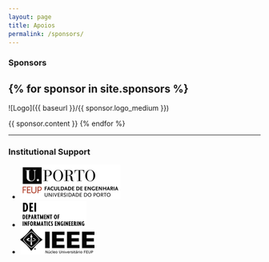 ```yaml
---
layout: page
title: Apoios
permalink: /sponsors/
---
```


### Sponsors

{% for sponsor in site.sponsors %}
  -----
  ![Logo]({{ baseurl }}/{{ sponsor.logo_medium }})

  {{ sponsor.content }}
{% endfor %}

-----

### Institutional Support

* ![FEUP Logo](/assets/feup_logo_small.png)
* ![DEI Logo](/assets/dei_logo.png)
* ![NuIEEE Logo](/assets/nuieee_logo_small.png)
